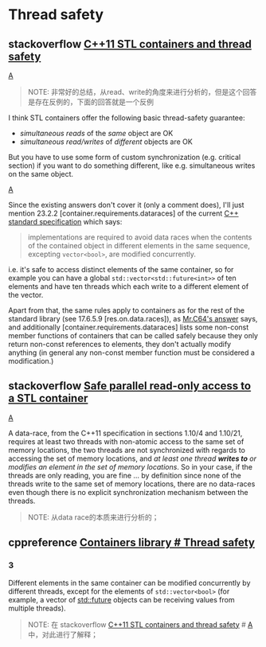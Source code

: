 # Thread safety

## stackoverflow [C++11 STL containers and thread safety](https://stackoverflow.com/questions/12931787/c11-stl-containers-and-thread-safety)

[A](https://stackoverflow.com/a/12931932)

> NOTE: 非常好的总结，从read、write的角度来进行分析的，但是这个回答是存在反例的，下面的回答就是一个反例

I think STL containers offer the following basic thread-safety guarantee:

- *simultaneous reads* of the *same* object are OK
- *simultaneous read/writes* of *different* objects are OK

But you have to use some form of custom synchronization (e.g. critical section) if you want to do something different, like e.g. simultaneous writes on the same object.

[A](https://stackoverflow.com/a/12938588)

Since the existing answers don't cover it (only a comment does), I'll just mention 23.2.2 [container.requirements.dataraces] of the current [C++ standard specification](http://isocpp.org/std/the-standard) which says:

> implementations are required to avoid data races when the contents of the contained object in different elements in the same sequence, excepting `vector<bool>`, are modified concurrently.

i.e. it's safe to access distinct elements of the same container, so for example you can have a global `std::vector<std::future<int>>` of ten elements and have ten threads which each write to a different element of the vector.

Apart from that, the same rules apply to containers as for the rest of the standard library (see 17.6.5.9 [res.on.data.races]), as [Mr.C64's answer](https://stackoverflow.com/a/12931932/981959) says, and additionally [container.requirements.dataraces] lists some non-const member functions of containers that can be called safely because they only return non-const references to elements, they don't actually modify anything (in general any non-const member function must be considered a modification.)



## stackoverflow [Safe parallel read-only access to a STL container](https://stackoverflow.com/questions/10833512/safe-parallel-read-only-access-to-a-stl-container)



[A](https://stackoverflow.com/a/10833580)

A data-race, from the C++11 specification in sections 1.10/4 and 1.10/21, requires at least two threads with non-atomic access to the same set of memory locations, the two threads are not synchronized with regards to accessing the set of memory locations, and *at least one thread **writes to** or modifies an element in the set of memory locations*. So in your case, if the threads are only reading, you are fine ... by definition since none of the threads write to the same set of memory locations, there are no data-races even though there is no explicit synchronization mechanism between the threads.

> NOTE: 从data race的本质来进行分析的；

## cppreference [Containers library # Thread safety](https://en.cppreference.com/w/cpp/container#Thread_safety)



### 3

Different elements in the same container can be modified concurrently by different threads, except for the elements of `std::vector<bool>` (for example, a vector of [std::future](https://en.cppreference.com/w/cpp/thread/future) objects can be receiving values from multiple threads).

> NOTE: 在 stackoverflow [C++11 STL containers and thread safety](https://stackoverflow.com/questions/12931787/c11-stl-containers-and-thread-safety) # [A](https://stackoverflow.com/a/12938588) 中，对此进行了解释；